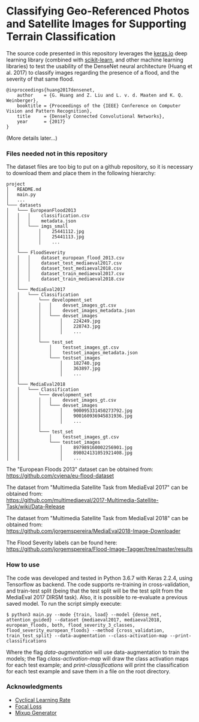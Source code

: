 # Classifying Geo-Referenced Photos and Satellite Images for Supporting Terrain Classification  

The source code presented in this repository leverages the [keras.io](http://keras.io/) deep learning library (combined with [scikit-learn](https://scikit-learn.org/stable/), and other machine learning libraries) to test the usability of the DenseNet neural architecture (Huang et al. 2017) to classify images regarding the presence of a flood, and the severity of that same flood.

    @inproceedings{huang2017densenet, 
        author    = {G. Huang and Z. Liu and L. v. d. Maaten and K. Q. Weinberger}, 
        booktitle = {Proceedings of the {IEEE} Conference on Computer Vision and Pattern Recognition}, 
        title     = {Densely Connected Convolutional Networks}, 
        year      = {2017}
    }


(More details later...)

### Files needed not in this repository

The dataset files are too big to put on a github repository, so it is necessary to download them and place them in the following hierarchy:

```
project
│   README.md
│   main.py
│   ...
└─── datasets
│   └─── EuropeanFlood2013
│   │   │    classification.csv
│   │   │    metadata.json
│   │   └─── imgs_small
│   │       │    25441112.jpg 
│   │       │    25441113.jpg 
│   │       │    ...
│   │   
│   └─── FloodSeverity 
│   │   │    dataset_european_flood_2013.csv
│   │   │    dataset_test_mediaeval2017.csv
│   │   │    dataset_test_mediaeval2018.csv
│   │   │    dataset_train_mediaeval2017.csv
│   │   │    dataset_train_mediaeval2018.csv
│   │
│   └─── MediaEval2017
│   │   └─── Classification 
│   │       └─── development_set
│   │       │   │    devset_images_gt.csv
│   │       │   │    devset_images_metadata.json
│   │       │   └─── devset_images
│   │       │       │    224249.jpg
│   │       │       │    228743.jpg
│   │       │       │    ...
│   │       │
│   │       └─── test_set
│   │           │    testset_images_gt.csv
│   │           │    testset_images_metadata.json
│   │           └─── testset_images
│   │               │    182740.jpg
│   │               │    363897.jpg
│   │               │    ...
│   │       
│   └─── MediaEval2018  
│   │   └─── Classification 
│   │       └─── development_set
│   │       │   │    devset_images_gt.csv
│   │       │   └─── devset_images
│   │       │       │    900095331450273792.jpg
│   │       │       │    900160936945831936.jpg
│   │       │       │    ...
│   │       │
│   │       └─── test_set
│   │           │    testset_images_gt.csv
│   │           └─── testset_images
│   │               │    897989160002256901.jpg
│   │               │    898024131051921408.jpg
│   │               │    ...
```

The "European Floods 2013" dataset can be obtained from:   
https://github.com/cvjena/eu-flood-dataset  

The dataset from "Multimedia Satellite Task from MediaEval 2017" can be obtained from:  
https://github.com/multimediaeval/2017-Multimedia-Satellite-Task/wiki/Data-Release  

The dataset from "Multimedia Satellite Task from MediaEval 2018" can be obtained from:  
https://github.com/jorgemspereira/MediaEval2018-Image-Downloader  

The Flood Severity labels can be found here:  
https://github.com/jorgemspereira/Flood-Image-Tagger/tree/master/results  

### How to use  

The code was developed and tested in Python 3.6.7 with Keras 2.2.4, using Tensorflow as backend. The code supports re-training in cross-validation, and train-test split (being that the test split will be the test split from the MediaEval 2017 DIRSM task). Also, it is possible to re-evaluate a previous saved model. To run the script simply execute:

```console
$ python3 main.py --mode {train, load} --model {dense_net, attention_guided} --dataset {mediaeval2017, mediaeval2018, european_floods, both, flood_severity_3_classes, flood_severity_european_floods} --method {cross_validation, train_test_split} --data-augmentation --class-activation-map --print-classifications
```

Where the flag _data-augmentation_ will use data-augmentation to train the models; the flag _class-activation-map_ will draw the class activation maps for each test example; and _print-classifications_ will print the classification for each test example and save them in a file on the root directory.


### Acknowledgments

- [Cyclical Learning Rate](https://github.com/bckenstler/CLR)
- [Focal Loss](https://github.com/umbertogriffo/focal-loss-keras)
- [Mixup Generator](https://github.com/Tony607/keras_mixup_generator)
